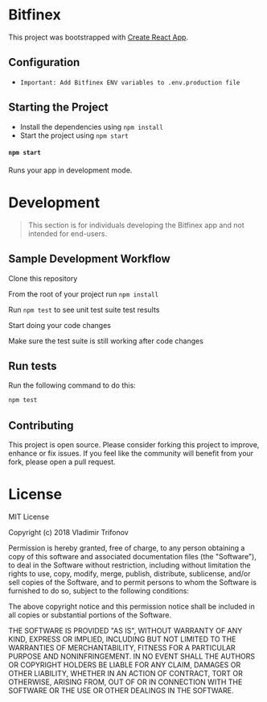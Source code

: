 # Bitfinex
This project was bootstrapped with [Create React App](https://github.com/facebookincubator/create-react-app).

## Configuration
- `Important: Add Bitfinex ENV variables to .env.production file`

## Starting the Project
- Install the dependencies using `npm install`
- Start the project using `npm start`

#### `npm start`

Runs your app in development mode.

# Development
> This section is for individuals developing the Bitfinex app and not intended for end-users.

## Sample Development Workflow

Clone this repository

From the root of your project run `npm install`

Run `npm test` to see unit test suite test results

Start doing your code changes

Make sure the test suite is still working after code changes

## Run tests
Run the following command to do this:
```sh
npm test
```

## Contributing 

This project is open source. Please consider forking this project to improve, enhance or fix issues. If you feel like the community will benefit from your fork, please open a pull request.

# License

MIT License

Copyright (c) 2018 Vladimir Trifonov

Permission is hereby granted, free of charge, to any person obtaining a copy of this software and associated documentation files (the "Software"), to deal
in the Software without restriction, including without limitation the rights to use, copy, modify, merge, publish, distribute, sublicense, and/or sell
copies of the Software, and to permit persons to whom the Software is furnished to do so, subject to the following conditions:

The above copyright notice and this permission notice shall be included in all
copies or substantial portions of the Software.

THE SOFTWARE IS PROVIDED "AS IS", WITHOUT WARRANTY OF ANY KIND, EXPRESS OR IMPLIED, INCLUDING BUT NOT LIMITED TO THE WARRANTIES OF MERCHANTABILITY,
FITNESS FOR A PARTICULAR PURPOSE AND NONINFRINGEMENT. IN NO EVENT SHALL THE AUTHORS OR COPYRIGHT HOLDERS BE LIABLE FOR ANY CLAIM, DAMAGES OR OTHER
LIABILITY, WHETHER IN AN ACTION OF CONTRACT, TORT OR OTHERWISE, ARISING FROM, OUT OF OR IN CONNECTION WITH THE SOFTWARE OR THE USE OR OTHER DEALINGS IN THE SOFTWARE.
